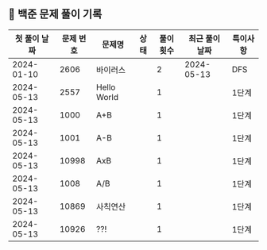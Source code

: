 ## 🚀 백준 문제 풀이 기록

| **첫 풀이 날짜** | **문제 번호** | **문제명**     | **상태** | **풀이 횟수** | **최근 풀이 날짜** | **특이사항** |
|-------------|-----------|-------------|--------|-----------|--------------|----------|
| 2024-01-10  | 2606      | 바이러스        |        | 2         | 2024-05-13   | DFS      |
| 2024-05-13  | 2557      | Hello World |        | 1         |              | 1단계      |
| 2024-05-13  | 1000      | A+B         |        | 1         |              | 1단계      |
| 2024-05-13  | 1001      | A-B         |        | 1         |              | 1단계      |
| 2024-05-13  | 10998     | AxB         |        | 1         |              | 1단계      |
| 2024-05-13  | 1008      | A/B         |        | 1         |              | 1단계      |
| 2024-05-13  | 10869     | 사칙연산        |        | 1         |              | 1단계      |
| 2024-05-13  | 10926     | ??!         |        | 1         |              | 1단계      |